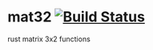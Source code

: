 mat32 [![Build Status](https://travis-ci.org/nathanfaucett/rs-mat32.svg?branch=master)](https://travis-ci.org/nathanfaucett/rs-mat32)
=====

rust matrix 3x2 functions
